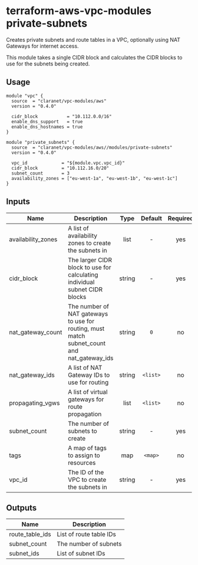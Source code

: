 # terraform-aws-vpc-modules private-subnets

Creates private subnets and route tables in a VPC, optionally using NAT Gateways for internet access.

This module takes a single CIDR block and calculates the CIDR blocks to use for the subnets being created.

## Usage

```hcl
module "vpc" {
  source  = "claranet/vpc-modules/aws"
  version = "0.4.0"

  cidr_block           = "10.112.0.0/16"
  enable_dns_support   = true
  enable_dns_hostnames = true
}

module "private_subnets" {
  source  = "claranet/vpc-modules/aws//modules/private-subnets"
  version = "0.4.0"

  vpc_id             = "${module.vpc.vpc_id}"
  cidr_block         = "10.112.16.0/20"
  subnet_count       = 3
  availability_zones = ["eu-west-1a", "eu-west-1b", "eu-west-1c"]
}
```

## Inputs

| Name | Description | Type | Default | Required |
|------|-------------|:----:|:-----:|:-----:|
| availability_zones | A list of availability zones to create the subnets in | list | - | yes |
| cidr_block | The larger CIDR block to use for calculating individual subnet CIDR blocks | string | - | yes |
| nat_gateway_count | The number of NAT gateways to use for routing, must match subnet_count and nat_gateway_ids | string | `0` | no |
| nat_gateway_ids | A list of NAT Gateway IDs to use for routing | string | `<list>` | no |
| propagating_vgws | A list of virtual gateways for route propagation | list | `<list>` | no |
| subnet_count | The number of subnets to create | string | - | yes |
| tags | A map of tags to assign to resources | map | `<map>` | no |
| vpc_id | The ID of the VPC to create the subnets in | string | - | yes |

## Outputs

| Name | Description |
|------|-------------|
| route_table_ids | List of route table IDs |
| subnet_count | The number of subnets |
| subnet_ids | List of subnet IDs |
